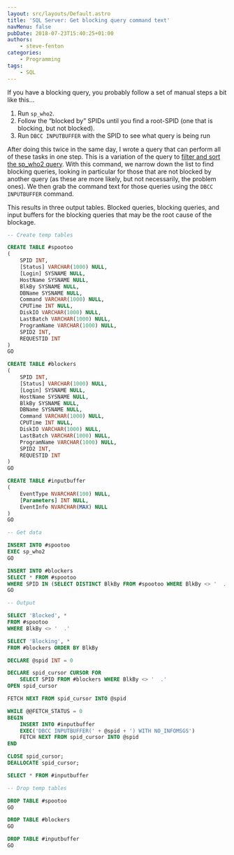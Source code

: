 ```yaml
---
layout: src/layouts/Default.astro
title: 'SQL Server: Get blocking query command text'
navMenu: false
pubDate: 2018-07-23T15:40:25+01:00
authors:
    - steve-fenton
categories:
    - Programming
tags:
    - SQL
---
```


If you have a blocking query, you probably follow a set of manual steps a bit like this…

1. Run `sp_who2`.
2. Follow the “blocked by” SPIDs until you find a root-SPID (one that is blocking, but not blocked).
3. Run `DBCC INPUTBUFFER` with the SPID to see what query is being run

After doing this twice in the same day, I wrote a query that can perform all of these tasks in one step. This is a variation of the query to [filter and sort the sp\_who2 query](/blog/2018/07/sql-server-filter-and-sort-records-from-sp_who2/). With this command, we narrow down the list to find blocking queries, looking in particular for those that are not blocked by another query (as these are more likely, but not necessarily, the problem ones). We then grab the command text for those queries using the `DBCC INPUTBUFFER` command.

This results in three output tables. Blocked queries, blocking queries, and input buffers for the blocking queries that may be the root cause of the blockage.

```sql
-- Create temp tables

CREATE TABLE #spootoo
(
    SPID INT,
    [Status] VARCHAR(1000) NULL,
    [Login] SYSNAME NULL,
    HostName SYSNAME NULL,
    BlkBy SYSNAME NULL,
    DBName SYSNAME NULL,
    Command VARCHAR(1000) NULL,
    CPUTime INT NULL,
    DiskIO VARCHAR(1000) NULL,
    LastBatch VARCHAR(1000) NULL,
    ProgramName VARCHAR(1000) NULL,
    SPID2 INT,
    REQUESTID INT
)
GO

CREATE TABLE #blockers
(
    SPID INT,
    [Status] VARCHAR(1000) NULL,
    [Login] SYSNAME NULL,
    HostName SYSNAME NULL,
    BlkBy SYSNAME NULL,
    DBName SYSNAME NULL,
    Command VARCHAR(1000) NULL,
    CPUTime INT NULL,
    DiskIO VARCHAR(1000) NULL,
    LastBatch VARCHAR(1000) NULL,
    ProgramName VARCHAR(1000) NULL,
    SPID2 INT,
    REQUESTID INT
)
GO

CREATE TABLE #inputbuffer
(
    EventType NVARCHAR(100) NULL,
    [Parameters] INT NULL,
    EventInfo NVARCHAR(MAX) NULL
)
GO

-- Get data

INSERT INTO #spootoo
EXEC sp_who2
GO

INSERT INTO #blockers
SELECT * FROM #spootoo
WHERE SPID IN (SELECT DISTINCT BlkBy FROM #spootoo WHERE BlkBy <> '  .')
GO

-- Output

SELECT 'Blocked', *
FROM #spootoo
WHERE BlkBy <> '  .'

SELECT 'Blocking', *
FROM #blockers ORDER BY BlkBy

DECLARE @spid INT = 0

DECLARE spid_cursor CURSOR FOR
    SELECT SPID FROM #blockers WHERE BlkBy <> '  .'
OPEN spid_cursor  

FETCH NEXT FROM spid_cursor INTO @spid

WHILE @@FETCH_STATUS = 0  
BEGIN
    INSERT INTO #inputbuffer
    EXEC('DBCC INPUTBUFFER(' + @spid + ') WITH NO_INFOMSGS')
    FETCH NEXT FROM spid_cursor INTO @spid
END

CLOSE spid_cursor;  
DEALLOCATE spid_cursor;

SELECT * FROM #inputbuffer

-- Drop temp tables

DROP TABLE #spootoo
GO

DROP TABLE #blockers
GO

DROP TABLE #inputbuffer
GO
```